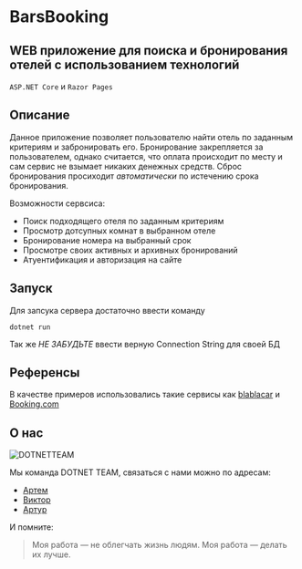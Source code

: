 # BarsBooking

## WEB приложение для поиска и бронирования отелей c использованием технологий  
```ASP.NET Core```
и
```Razor Pages```

## Описание

Данное приложение позволяет пользователю найти отель по заданным
критериям и забронировать его. Бронирование закрепляется за пользователем,
однако считается, что оплата происходит по месту и сам сервис не взымает
никаких денежных средств. Сброс бронирования просиходит *автоматически*
по истечению срока бронирования.

Возможности сервсиса:
* Поиск подходящего отеля по заданным критериям
* Просмотр дотсупных комнат в выбранном отеле
* Бронирование номера на выбранный срок
* Просмотре своих активных и архивных бронирований
* Атуентификация и авторизация на сайте

## Запуск
Для запсука сервера достаточно ввести команду

```dotnet run```

Так же *_НЕ ЗАБУДЬТЕ_* ввести верную Connection String для своей БД

## Референсы
В качестве примеров использовались такие сервисы как
[blablacar](https://www.blablacar.ru/) и [Booking.com](https://www.booking.com/index.ru.html)

## О нас

![DOTNETTEAM](https://github.com/12345edem/BarsBookingTest/blob/master/imgForReadme/DOTNETTEAM.png)


Мы команда DOTNET TEAM, связаться с нами можно 
по адресам:
* [Артем](https://t.me/ArtTeg)
* [Виктор](https://t.me/Viktor_Riznichenko)
* [Артур](https://t.me/arturGareev)

И помните:
> Моя работа — не облегчать жизнь людям. Моя работа — делать их лучше.




